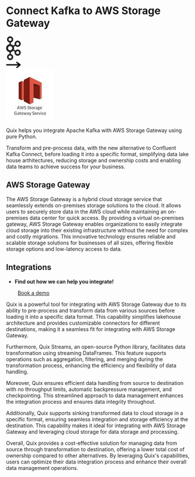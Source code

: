 # Connect Kafka to AWS Storage Gateway

<div class="connect-images cards blog-grid-card" markdown>
<div>
<img src="../images/kafka_logo.png" width="40px" />
</div>
<div>
<img src="../images/arrow.svg" width="40px" />
</div>
<div>
<img src="./images/aws-storage-gateway_1.jpg" />
</div>
</div>

Quix helps you integrate Apache Kafka with AWS Storage Gateway using pure Python.

Transform and pre-process data, with the new alternative to Confluent Kafka Connect, before loading it into a specific format, simplifying data lake house arthitectures, reducing storage and ownership costs and enabling data teams to achieve success for your business.

## AWS Storage Gateway

The AWS Storage Gateway is a hybrid cloud storage service that seamlessly extends on-premises storage solutions to the cloud. It allows users to securely store data in the AWS cloud while maintaining an on-premises data center for quick access. By providing a virtual on-premises gateway, AWS Storage Gateway enables organizations to easily integrate cloud storage into their existing infrastructure without the need for complex and costly migrations. This innovative technology ensures reliable and scalable storage solutions for businesses of all sizes, offering flexible storage options and low-latency access to data.

## Integrations

<div class="grid cards" markdown>

- __Find out how we can help you integrate!__

    <a class="md-button md-button--primary" href="https://share.hsforms.com/1iW0TmZzKQMChk0lxd_tGiw4yjw2?__hstc=175542013.2303933fbd746c0ac86d9ccbe9bc9100.1728383268831.1729603416735.1729620918855.31&__hssc=175542013.1.1729620918855&__hsfp=2132701734" target="_blank" style="margin:.5rem;">Book a demo</a>

</div>


Quix is a powerful tool for integrating with AWS Storage Gateway due to its ability to pre-process and transform data from various sources before loading it into a specific data format. This capability simplifies lakehouse architecture and provides customizable connectors for different destinations, making it a seamless fit for integrating with AWS Storage Gateway.

Furthermore, Quix Streams, an open-source Python library, facilitates data transformation using streaming DataFrames. This feature supports operations such as aggregation, filtering, and merging during the transformation process, enhancing the efficiency and flexibility of data handling.

Moreover, Quix ensures efficient data handling from source to destination with no throughput limits, automatic backpressure management, and checkpointing. This streamlined approach to data management enhances the integration process and ensures data integrity throughout.

Additionally, Quix supports sinking transformed data to cloud storage in a specific format, ensuring seamless integration and storage efficiency at the destination. This capability makes it ideal for integrating with AWS Storage Gateway and leveraging cloud storage for data storage and processing.

Overall, Quix provides a cost-effective solution for managing data from source through transformation to destination, offering a lower total cost of ownership compared to other alternatives. By leveraging Quix's capabilities, users can optimize their data integration process and enhance their overall data management operations.

